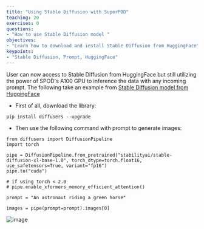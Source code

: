 ```yaml
---
title: "Using Stable Diffusion with SuperPOD"
teaching: 20
exercises: 0
questions:
- "How to use Stable Diffusion model "
objectives:
- "Learn how to download and install Stable Diffusion from HuggingFace"
keypoints:
- "Stable Diffusion, Prompt, HuggingFace"
---
```


User can now access to Stable Diffusion from HuggingFace but still utilizing the power of SPOD's A100 GPU to inference the data with any incoming prompt.
The following take an example from [Stable Diffusion model from HuggingFace](https://huggingface.co/stabilityai/stable-diffusion-xl-base-1.0)

- First of all, download the library:

```
pip install diffusers --upgrade
```

- Then use the following command with prompt to generate images:

```
from diffusers import DiffusionPipeline
import torch

pipe = DiffusionPipeline.from_pretrained("stabilityai/stable-diffusion-xl-base-1.0", torch_dtype=torch.float16, use_safetensors=True, variant="fp16")
pipe.to("cuda")

# if using torch < 2.0
# pipe.enable_xformers_memory_efficient_attention()

prompt = "An astronaut riding a green horse"

images = pipe(prompt=prompt).images[0]

```

![image](https://github.com/SouthernMethodistUniversity/SMU_SuperPOD_101/assets/43855029/851f55a8-35d5-479d-a1aa-9d11aa005ebb)

